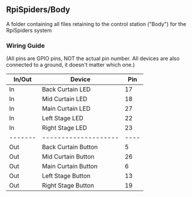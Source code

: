 ## RpiSpiders/Body
A folder containing all files retaining to the control station ("Body") for the RpiSpiders system


### Wiring Guide
(All pins are GPIO pins, NOT the actual pin number.
All devices are also connected to a ground, it doesn't matter which one.)

| In/Out| Device             | Pin|
|-------|--------------------|----|
| In    | Back Curtain LED   | 17 |
| In    | Mid Curtain LED    | 18 |
| In    | Main Curtain LED   | 27 |
| In    | Left Stage LED     | 22 |
| In    | Right Stage LED    | 23 |
|-------|--------------------|----|
| Out   | Back Curtain Button| 5  |
| Out   | Mid Curtain Button | 26 |
| Out   | Main Curtain Button| 6  |
| Out   | Left Stage Button  | 13 |
| Out   | Right Stage Button | 19 |